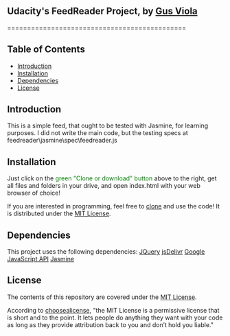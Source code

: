 ## Udacity's FeedReader Project, by [Gus Viola](https://linkedin.com/in/gusviola/)
=============================================

## Table of Contents

* [Introduction](#introduction)
* [Installation](#Installation)
* [Dependencies](#dependencies)
* [License](#License)

## Introduction

This is a simple feed, that ought to be tested with Jasmine, for learning
purposes. I did not write the main code, but the testing specs at
feedreader\jasmine\spec\feedreader.js


## Installation

Just click on the <span style="color:green">green "Clone or download" button</span> above to the right, get all files and folders in your drive, and open index.html with your web browser of choice!

If you are interested in programming, feel free to [clone](https://help.github.com/articles/cloning-a-repository/) and use the code! It is distributed under the [MIT License](https://choosealicense.com/licenses/mit/).


## Dependencies

This project uses the following dependencies:
[JQuery](https://www.w3schools.com/Jquery/default.asp)
[jsDelivr](https://www.jsdelivr.com/)
[Google JavaScript API](https://developers.google.com/+/web/api/javascript)
[Jasmine](https://jasmine.github.io/index.html)


## License

The contents of this repository are covered under the [MIT License](https://choosealicense.com/licenses/mit/).

According to [choosealicense](https://choosealicense.com/), "the MIT License is a permissive license that is short and to the point. It lets people do anything they want with your code as long as they provide attribution back to you and don’t hold you liable."
